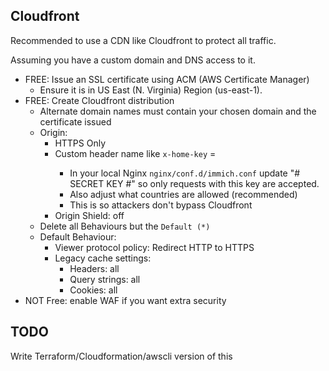 ## Cloudfront

Recommended to use a CDN like Cloudfront to protect all traffic.

Assuming you have a custom domain and DNS access to it.

- FREE: Issue an SSL certificate using ACM (AWS Certificate Manager)
  - Ensure it is in US East (N. Virginia) Region (us-east-1).
- FREE: Create Cloudfront distribution
  - Alternate domain names must contain your chosen domain and the certificate issued
  - Origin:
    - HTTPS Only
    - Custom header name like `x-home-key` = <some private passphrase>
      - In your local Nginx `nginx/conf.d/immich.conf` update "# SECRET KEY #" so only requests with this key are accepted.
      - Also adjust what countries are allowed (recommended)
      - This is so attackers don't bypass Cloudfront
    - Origin Shield: off
  - Delete all Behaviours but the `Default (*)`
  - Default Behaviour:
    - Viewer protocol policy: Redirect HTTP to HTTPS
    - Legacy cache settings:
      - Headers: all
      - Query strings: all
      - Cookies: all
- NOT Free: enable WAF if you want extra security

## TODO
Write Terraform/Cloudformation/awscli version of this

